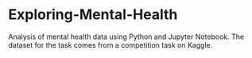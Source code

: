 # Exploring-Mental-Health
Analysis of mental health data using Python and Jupyter Notebook. The dataset for the task comes from a competition task on Kaggle.
